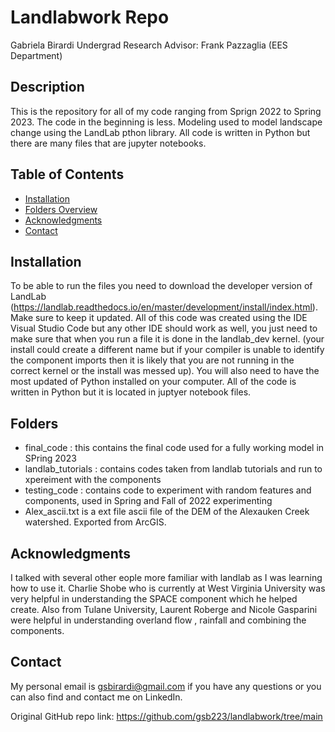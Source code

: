 # Landlabwork Repo

Gabriela Birardi Undergrad Research
Advisor: Frank Pazzaglia (EES Department)  

## Description

This is the repository for all of my code ranging from Sprign 2022 to Spring 2023. The code in the beginning is less. Modeling used to model landscape change using the LandLab pthon library. All code is written in Python but there are many files that are jupyter notebooks. 

## Table of Contents

- [Installation](#installation)
- [Folders Overview](#Folders)
- [Acknowledgments](#acknowledgments)
- [Contact](#contact)

## Installation

To be able to run the files you need to download the developer version of LandLab (https://landlab.readthedocs.io/en/master/development/install/index.html). Make sure to keep it updated. All of this code was created using the IDE Visual Studio Code but any other IDE should work as well, you just need to make sure that when you run a file it is done in the landlab_dev kernel. (your install could create a different name but if your compiler is unable to identify the component imports then it is likely that you are not running in the correct kernel or the install was messed up). You will also need to have the most updated of Python installed on your computer. All of the code is written in Python but it is located in juptyer notebook files. 

## Folders 
- final_code : this contains the final code used for a fully working model in SPring 2023
- landlab_tutorials : contains codes taken from landlab tutorials and run to xpereiment with the components
- testing_code : contains code to experiment with random features and components, used in Spring and Fall of 2022 experimenting
- Alex_ascii.txt is a ext file ascii file of the DEM of the Alexauken Creek watershed. Exported from ArcGIS. 

## Acknowledgments

I talked with several other eople more familiar with landlab as I was learning how to use it. Charlie Shobe who is currently at West Virginia University was very helpful in understanding the SPACE component which he helped create. Also from Tulane University, Laurent Roberge and Nicole Gasparini were helpful in understanding overland flow , rainfall and combining the components. 

## Contact

My personal email is gsbirardi@gmail.com if you have any questions or you can also find and contact me on LinkedIn.  
  
Original GitHub repo link: https://github.com/gsb223/landlabwork/tree/main
